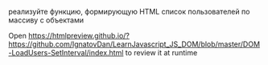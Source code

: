 реализуйте функцию, формирующую HTML список пользователей по массиву с объектами

Open https://htmlpreview.github.io/?https://github.com/IgnatovDan/LearnJavascript_JS_DOM/blob/master/DOM-LoadUsers-SetInterval/index.html to review it at runtime
